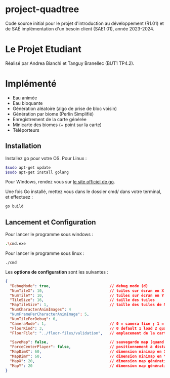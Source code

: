 # project-quadtree

Code source initial pour le projet d'introduction au développement (R1.01) et de SAÉ implémentation d'un besoin client (SAE1.01), année 2023-2024.

# Le Projet Etudiant

Réalisé par Andrea Bianchi et Tanguy Branellec (BUT1 TP4.2).

# Implémenté 
- Eau animée
- Eau bloquante
- Génération aléatoire (algo de prise de bloc voisin)
- Génération par biome (Perlin Simplifié)
- Enregistrement de la carte générée
- Minicarte des biomes (+ point sur la carte)
- Téléporteurs
## Installation
Installez go pour votre OS. Pour Linux :
```bash
$sudo apt-get update
$sudo apt-get install golang
```
Pour Windows, rendez vous sur [le site officiel de go](https://go.dev/).

Une fois Go installé, mettez vous dans le dossier cmd/ dans votre terminal, et effectuez :

```bash
go build
```

## Lancement et Configuration
Pour lancer le programme sous windows :
```bash
.\cmd.exe
```
Pour lancer le programme sous linux :
```shell
./cmd
```

Les **options de configuration** sont les suivantes :
```json
{
  "DebugMode": true,                          // debug mode (d)
  "NumTileX": 10,                             // tuiles sur écran en X
  "NumTileY": 10,                             // tuiles sur écran en Y
  "TileSize": 16,                             // taille des tuiles
  "MapTileSize": 1,                           // taille des tuiles de Map
  "NumCharacterAnimImages": 4
  "NumFramePerCharacterAnimImage": 5,
  "NumTileForDebug": 6,
  "CameraMode": 1,                            // 0 = camera fixe ; 1 = camera de suivi
  "FloorKind": 3,                             // 0 default 1 load 2 quadtree 3 biome 4 randomgen
  "FloorFile": "../floor-files/validation",   // emplacement de la carte

  "SaveMap": false,                           // sauvegarde map (quand possible)
  "ForceCenterPlayer": false,                 // positionnement à distance des limites
  "MapDimX": 60,                              // dimension minimap en X
  "MapDimY": 60,                              // dimension minimap en Y
  "MapX": 20,                                 // dimension map génération en X
  "MapY": 20                                  // dimension map génération en Y
}
```


